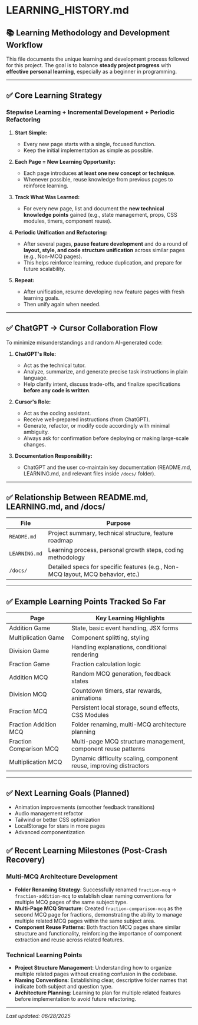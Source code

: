 # LEARNING_HISTORY.md

## 📚 Learning Methodology and Development Workflow

This file documents the unique learning and development process followed for this project. The goal is to balance **steady project progress** with **effective personal learning**, especially as a beginner in programming.

---

## ✅ Core Learning Strategy

### Stepwise Learning + Incremental Development + Periodic Refactoring

1. **Start Simple:**
   - Every new page starts with a single, focused function.
   - Keep the initial implementation as simple as possible.

2. **Each Page = New Learning Opportunity:**
   - Each page introduces **at least one new concept or technique**.
   - Whenever possible, reuse knowledge from previous pages to reinforce learning.

3. **Track What Was Learned:**
   - For every new page, list and document the **new technical knowledge points** gained (e.g., state management, props, CSS modules, timers, component reuse).

4. **Periodic Unification and Refactoring:**
   - After several pages, **pause feature development** and do a round of **layout, style, and code structure unification** across similar pages (e.g., Non-MCQ pages).
   - This helps reinforce learning, reduce duplication, and prepare for future scalability.

5. **Repeat:**
   - After unification, resume developing new feature pages with fresh learning goals.
   - Then unify again when needed.

---

## ✅ ChatGPT → Cursor Collaboration Flow

To minimize misunderstandings and random AI-generated code:

1. **ChatGPT's Role:**
   - Act as the technical tutor.
   - Analyze, summarize, and generate precise task instructions in plain language.
   - Help clarify intent, discuss trade-offs, and finalize specifications **before any code is written**.

2. **Cursor's Role:**
   - Act as the coding assistant.
   - Receive well-prepared instructions (from ChatGPT).
   - Generate, refactor, or modify code accordingly with minimal ambiguity.
   - Always ask for confirmation before deploying or making large-scale changes.

3. **Documentation Responsibility:**
   - ChatGPT and the user co-maintain key documentation (README.md, LEARNING.md, and relevant files inside `/docs/` folder).

---

## ✅ Relationship Between README.md, LEARNING.md, and /docs/

| File                 | Purpose                                               |
|----------------------|-------------------------------------------------------|
| `README.md`          | Project summary, technical structure, feature roadmap |
| `LEARNING.md`        | Learning process, personal growth steps, coding methodology |
| `/docs/`             | Detailed specs for specific features (e.g., Non-MCQ layout, MCQ behavior, etc.) |

---

## ✅ Example Learning Points Tracked So Far

| Page                   | Key Learning Highlights                  |
|------------------------|-----------------------------------------|
| Addition Game          | State, basic event handling, JSX forms  |
| Multiplication Game    | Component splitting, styling           |
| Division Game          | Handling explanations, conditional rendering |
| Fraction Game          | Fraction calculation logic             |
| Addition MCQ           | Random MCQ generation, feedback states |
| Division MCQ           | Countdown timers, star rewards, animations |
| Fraction MCQ           | Persistent local storage, sound effects, CSS Modules |
| Fraction Addition MCQ  | Folder renaming, multi-MCQ architecture planning |
| Fraction Comparison MCQ| Multi-page MCQ structure management, component reuse patterns |
| Multiplication MCQ     | Dynamic difficulty scaling, component reuse, improving distractors |

---

## ✅ Next Learning Goals (Planned)

- Animation improvements (smoother feedback transitions)
- Audio management refactor
- Tailwind or better CSS optimization
- LocalStorage for stars in more pages
- Advanced componentization

## ✅ Recent Learning Milestones (Post-Crash Recovery)

### Multi-MCQ Architecture Development
- **Folder Renaming Strategy**: Successfully renamed `fraction-mcq` → `fraction-addition-mcq` to establish clear naming conventions for multiple MCQ pages of the same subject type.
- **Multi-Page MCQ Structure**: Created `fraction-comparison-mcq` as the second MCQ page for fractions, demonstrating the ability to manage multiple related MCQ pages within the same subject area.
- **Component Reuse Patterns**: Both fraction MCQ pages share similar structure and functionality, reinforcing the importance of component extraction and reuse across related features.

### Technical Learning Points
- **Project Structure Management**: Understanding how to organize multiple related pages without creating confusion in the codebase.
- **Naming Conventions**: Establishing clear, descriptive folder names that indicate both subject and question type.
- **Architecture Planning**: Learning to plan for multiple related features before implementation to avoid future refactoring.

---

_Last updated: 06/28/2025_
